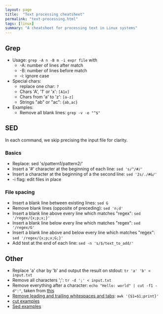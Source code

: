 ```yaml
---
layout: page
title:  "Text processing cheatsheet"
permalink: "text-processing.html"
tags: [linux]
summary: "A cheatsheet for processing text in Linux systems"
---
```



## Grep
* Usage: `grep -A n -B m -i expr file` with
    * -A: number of lines after match
    * -B: number of lines before match
    * -i: ignore case
* Special chars:
    * replace one char: `?`
    * Chars 'A', '1' or 'x': `[A1x]`
    * Chars from 'a' to 'z': `[a-z]`
    * Strings "ab" or "ac": `{ab,ac}`
* Examples:
    * Remove all blank lines: `grep -v -e "^$"`

## SED
In each command, we skip precising the input file for clarity.

### Basics
* Replace: sed 's/pattern1/pattern2/'
* Insert a '#' character at the beginning of each line: `sed 's/^/#/'`
* Insert a character at the beginning of a the second line: `sed '2s/./#&/'`
* -i flag: edit files in place

### File spacing
* Insert a blank line between existing lines: `sed G`
* Remove blank lines (opposite of preceding): `sed 'n;d'`
* Insert a blank line above every line which matches "regex": `sed '/regex/{x;p;x;}'`
* Insert a blank line below every line which matches "regex": `sed '/regex/G'`
* Insert a blank line above and below every line which matches "regex": `sed '/regex/{x;p;x;G;}'`
* Add test at the end of each line: `sed -n 's/$/text_to_add/'`

## Other
* Replace 'a' char by 'b' and output the result on stdout: `tr 'a' 'b' < input.txt`
* Remove all characters ';': `tr -d ';' < input.txt`
* Remove everything after a character: `echo "Hello: world" | cut -f1 -d":"`, taken from [this](https://stackoverflow.com/questions/4168371/how-can-i-remove-all-text-after-a-character-in-bash)
* [Remove leading and trailing whitespaces and tabs](https://unix.stackexchange.com/questions/102008/how-do-i-trim-leading-and-trailing-whitespace-from-each-line-of-some-output): `awk '{$1=$1;print}'`
* [cut examples](https://www.thegeekstuff.com/2013/06/cut-command-examples/)
* [Sed examples](http://www.theunixschool.com/2014/08/sed-examples-remove-delete-chars-from-line-file.html)

